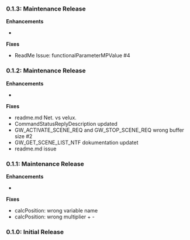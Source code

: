 ### 0.1.3: Maintenance Release

**Enhancements**

- 


**Fixes**

- ReadMe Issue: functionalParameterMPValue #4

### 0.1.2: Maintenance Release

**Enhancements**

- 


**Fixes**

- readme.md Net. vs velux.
- CommandStatusReplyDescription updated
- GW_ACTIVATE_SCENE_REQ and GW_STOP_SCENE_REQ wrong buffer size #2
- GW_GET_SCENE_LIST_NTF dokumentation  updatet
- readme.md issue

### 0.1.1: Maintenance Release

**Enhancements**

- 


**Fixes**

- calcPosition: wrong variable name
- calcPosition: wrong multiplier + -


### 0.1.0: Initial Release
